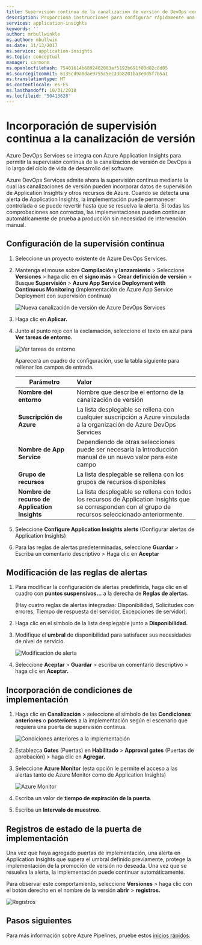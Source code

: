 ```yaml
---
title: Supervisión continua de la canalización de versión de DevOps con Azure DevOps y Azure Application Insights | Microsoft Docs
description: Proporciona instrucciones para configurar rápidamente una supervisión continua con Application Insights
services: application-insights
keywords: ''
author: mrbullwinkle
ms.author: mbullwin
ms.date: 11/13/2017
ms.service: application-insights
ms.topic: conceptual
manager: carmonm
ms.openlocfilehash: 75401614b6892402083af5192b691f00d82c8d05
ms.sourcegitcommit: 6135cd9a0dae9755c5ec33b8201ba3e0d5f7b5a1
ms.translationtype: HT
ms.contentlocale: es-ES
ms.lasthandoff: 10/31/2018
ms.locfileid: "50413628"
---
```

# <a name="add-continuous-monitoring-to-your-release-pipeline"></a>Incorporación de supervisión continua a la canalización de versión

Azure DevOps Services se integra con Azure Application Insights para permitir la supervisión continua de la canalización de versión de DevOps a lo largo del ciclo de vida de desarrollo del software. 

Azure DevOps Services admite ahora la supervisión continua mediante la cual las canalizaciones de versión pueden incorporar datos de supervisión de Application Insights y otros recursos de Azure. Cuando se detecta una alerta de Application Insights, la implementación puede permanecer controlada o se puede revertir hasta que se resuelva la alerta. Si todas las comprobaciones son correctas, las implementaciones pueden continuar automáticamente de prueba a producción sin necesidad de intervención manual. 

## <a name="configure-continuous-monitoring"></a>Configuración de la supervisión continua

1. Seleccione un proyecto existente de Azure DevOps Services.

2. Mantenga el mouse sobre **Compilación y lanzamiento** > Seleccione **Versiones** > haga clic en el **signo más** > **Crear definición de versión**  > Busque **Supervisión** > **Azure App Service Deployment with Continuous Monitoring** (implementación de Azure App Service Deployment con supervisión continua)

   ![Nueva canalización de versión de Azure DevOps Services](media/app-insights-vsts-continuous-monitoring/001.png)

3. Haga clic en **Aplicar.**

4. Junto al punto rojo con la exclamación, seleccione el texto en azul para **Ver tareas de entorno.**

   ![Ver tareas de entorno](media/app-insights-vsts-continuous-monitoring/002.png)

   Aparecerá un cuadro de configuración, use la tabla siguiente para rellenar los campos de entrada.

    | Parámetro        | Valor |
   | ------------- |:-----|
   | **Nombre del entorno**      | Nombre que describe el entorno de la canalización de versión |
   | **Suscripción de Azure** | La lista desplegable se rellena con cualquier suscripción a Azure vinculada a la organización de Azure DevOps Services|
   | **Nombre de App Service** | Dependiendo de otras selecciones puede ser necesaria la introducción manual de un nuevo valor para este campo |
   | **Grupo de recursos**    | La lista desplegable se rellena con los grupos de recursos disponibles |
   | **Nombre de recurso de Application Insights** | La lista desplegable se rellena con todos los recursos de Application Insights que se corresponden con el grupo de recursos seleccionado anteriormente.

5. Seleccione **Configure Application Insights alerts** (Configurar alertas de Application Insights)

6. Para las reglas de alertas predeterminadas, seleccione **Guardar** > Escriba un comentario descriptivo > Haga clic en **Aceptar**

## <a name="modify-alert-rules"></a>Modificación de las reglas de alertas

1. Para modificar la configuración de alertas predefinida, haga clic en el cuadro con **puntos suspensivos...**  a la derecha de **Reglas de alertas.**

   (Hay cuatro reglas de alertas integradas: Disponibilidad, Solicitudes con errores, Tiempo de respuesta del servidor, Excepciones de servidor).

2. Haga clic en el símbolo de la lista desplegable junto a **Disponibilidad.**

3. Modifique el **umbral** de disponibilidad para satisfacer sus necesidades de nivel de servicio.

   ![Modificación de alerta](media/app-insights-vsts-continuous-monitoring/003.png)

4. Seleccione **Aceptar** > **Guardar** > escriba un comentario descriptivo > haga clic en **Aceptar.**

## <a name="add-deployment-conditions"></a>Incorporación de condiciones de implementación

1. Haga clic en **Canalización** > seleccione el símbolo de las **Condiciones anteriores** o **posteriores** a la implementación según el escenario que requiera una puerta de supervisión continua.

   ![Condiciones anteriores a la implementación](media/app-insights-vsts-continuous-monitoring/004.png)

2. Establezca **Gates** (Puertas) en **Habilitado** > **Approval gates** (Puertas de aprobación) > haga clic en **Agregar.**

3. Seleccione **Azure Monitor** (esta opción le permite el acceso a las alertas tanto de Azure Monitor como de Application Insights)

    ![Azure Monitor](media/app-insights-vsts-continuous-monitoring/005.png)

4. Escriba un valor de **tiempo de expiración de la puerta**.

5. Escriba un **Intervalo de muestreo.**

## <a name="deployment-gate-status-logs"></a>Registros de estado de la puerta de implementación

Una vez que haya agregado puertas de implementación, una alerta en Application Insights que supera el umbral definido previamente, protege la implementación de la promoción de versión no deseada. Una vez que se resuelva la alerta, la implementación puede continuar automáticamente.

Para observar este comportamiento, seleccione **Versiones** > haga clic con el botón derecho en el nombre de la versión **abrir** > **registros.**

![Registros](media/app-insights-vsts-continuous-monitoring/006.png)

## <a name="next-steps"></a>Pasos siguientes

Para más información sobre Azure Pipelines, pruebe estos [inicios rápidos](https://docs.microsoft.com/azure/devops/pipelines).
